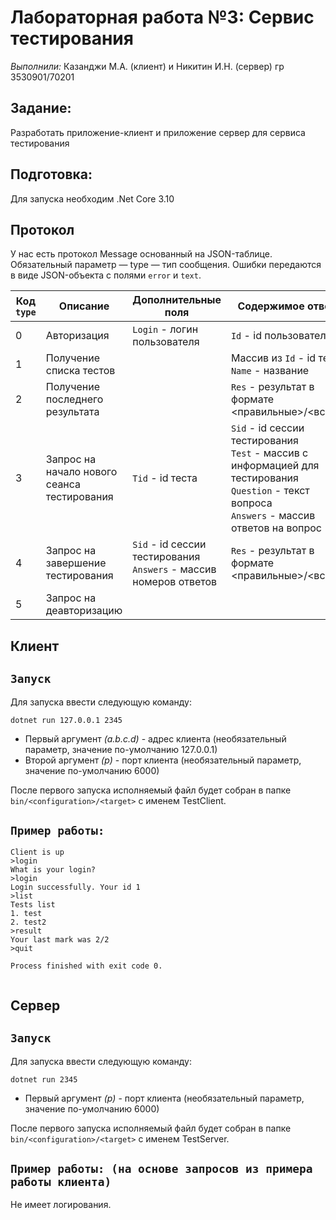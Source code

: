 # Лабораторная работа №3: Сервис тестирования
_Выполнили:_ Казанджи М.А. (клиент) и Никитин И.Н. (сервер) гр 3530901/70201

## Задание: 
Разработать приложение-клиент и приложение сервер для сервиса тестирования

## Подготовка: 
Для запуска необходим .Net Core 3.10
## Протокол
У нас есть протокол Message основанный на JSON-таблице. Обязательный параметр — type — тип сообщения. Ошибки передаются в виде JSON-объекта с полями `error` и `text`.

| Код `type` | Описание                                    | Дополнительные поля                                               | Содержимое ответа                                                                                                                                 |
|------------|---------------------------------------------|-------------------------------------------------------------------|---------------------------------------------------------------------------------------------------------------------------------------------------|
| 0          | Авторизация                                 | `Login` - логин пользователя                                      | `Id` - id пользователя                                                                                                                            |
| 1          | Получение списка тестов                     |                                                                   | Массив из `Id` - id теста `Name` - название                                                                                                       |
| 2          | Получение последнего результата             |                                                                   | `Res` - результат в формате <правильные>/<всего>                                                                                                  |
| 3          | Запрос на начало нового сеанса тестирования | `Tid` - id теста                                                  | `Sid` - id сессии тестирования<br>`Test` - массив с информацией для тестирования <br>`Question` - текст вопроса<br>`Answers` - массив ответов на вопрос |
| 4          | Запрос на завершение тестирования           | `Sid` - id сессии тестирования<br>`Answers` - массив номеров ответов | `Res` - результат в формате <правильные>/<всего>                                                                                                  |
| 5          | Запрос на деавторизацию                     |                                                                   |                                                                                                                                                   |


## Клиент
`Запуск`
--------------------------------------
Для запуска ввести следующую команду:
```
dotnet run 127.0.0.1 2345
```
* Первый аргумент _(a.b.c.d)_ - адрес клиента (необязательный параметр, значение по-умолчанию 127.0.0.1)
* Второй аргумент _(p)_ - порт клиента (необязательный параметр, значение по-умолчанию 6000)

После первого запуска исполняемый файл будет собран в папке `bin/<configuration>/<target>` с именем TestClient.

`Пример работы:`
--------------------------------------
```
Client is up
>login
What is your login?
>login
Login successfully. Your id 1
>list
Tests list
1. test
2. test2
>result
Your last mark was 2/2
>quit

Process finished with exit code 0.


```

## Сервер

`Запуск`
--------------------------------------
Для запуска ввести следующую команду:
```
dotnet run 2345
```
* Первый аргумент _(p)_ - порт клиента (необязательный параметр, значение по-умолчанию 6000)

После первого запуска исполняемый файл будет собран в папке `bin/<configuration>/<target>` с именем TestServer.

`Пример работы: (на основе запросов из примера работы клиента)`
--------------------------------------

Не имеет логирования.
